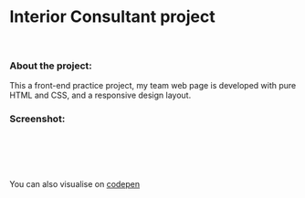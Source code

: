 # Interior Consultant project
<br>

### About the project:

This a front-end practice project, my team web page is developed with pure HTML and CSS, and a responsive design layout.


### Screenshot:

![]()  ![]()

<br><br>

You can also visualise on [codepen]()